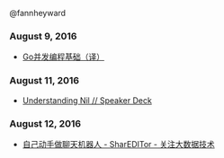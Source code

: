 @fannheyward

### August 9, 2016
- [Go并发编程基础（译）](http://blog.xiayf.cn/2015/05/20/fundamentals-of-concurrent-programming/) 

### August 11, 2016
- [Understanding Nil // Speaker Deck](https://speakerdeck.com/campoy/understanding-nil) 

### August 12, 2016
- [自己动手做聊天机器人 - SharEDITor - 关注大数据技术](http://www.shareditor.com/bloglistbytag/?tagname=%E8%87%AA%E5%B7%B1%E5%8A%A8%E6%89%8B%E5%81%9A%E8%81%8A%E5%A4%A9%E6%9C%BA%E5%99%A8%E4%BA%BA) 

